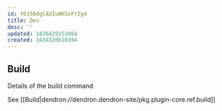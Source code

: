 ```yaml
---
id: Y6158dgCAUIuWKSsFYZg4
title: Dev
desc: ''
updated: 1636429153864
created: 1634320610394
---
```


## Build
Details of the build command

See [[Build|dendron://dendron.dendron-site/pkg.plugin-core.ref.build]]
